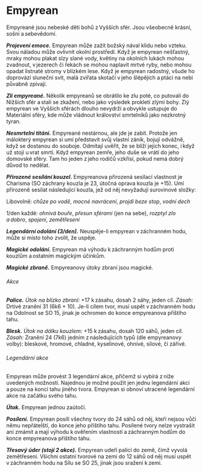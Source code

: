 # Empyrean
  
Empyreané jsou nebeské děti bohů z Vyšších sfér. Jsou všeobecně krásní, sošní a sebevědomí.
  
***Projevení emoce.*** Empyrean může zažít božský nával klidu nebo vzteku. Svou náladou může ovlivnit okolní prostředí. Když je empyrean nešťastný, mraky mohou plakat slzy slané vody, květiny na okolních lukách mohou zvadnout, v jezerech či řekách se mohou naplavit mrtvé ryby, nebo mohou opadat listnaté stromy v blízkém lese. Když je empyrean radostný, všude ho doprovází sluneční svit, malá zvířata skotačí v jeho šlépějích a ptáci na nebi půvabně zpívají.
  
***Zlí empyreané.*** Několik empyreanů se obrátilo ke zlu poté, co putovali do Nižších sfér a stali se zkažení, nebo jako výsledek prokletí zlými bohy. Zlý empyrean ve Vyšších sférách dlouho nevydrží a obvykle ustupuje do Materiální sféry, kde může vládnout království smrtelníků jako nezkrotný tyran.
  
***Nesmrtelní titáni.*** Empyreané nestárnou, ale jde je zabít. Protože jen málokterý empyrean si umí představit svůj vlastní zánik, bojují odvážně, když se dostanou do souboje. Odmítají uvěřit, že se blíží jejich konec, i když už stojí u vrat smrti. Když empyrean zemře, jeho duše se vrátí do jeho domovské sféry. Tam ho jeden z jeho rodičů vzkřísí, pokud nemá dobrý důvod to nedělat.
  
<Monster 
    title="Empyrean"
    subtitle="Obrovský nebešťan (titán), chaotické dobro (75%) nebo neutrální zlo (25%)"
    armor-class="22 (přirozená zbroj)"
    hit-points="313 (19k12 + 190)"
    speed="10 sáhů, létání 10 sáhů, plavání 10 sáhů"
    str="10 (+10)"
    dex="21 (+5)"
    con="30 (+10)"
    int="21 (+5)"
    wis="22 (+6)"
    cha="27 (+8)"
    saving-throws="Sil +17, Int +12, Mdr +13, Cha +15"
    skills="Vhled +13, Vnímání +15"
    damage-immunities="bodná, drtivá a sečná z nemagických útoků"
    senses="pravdivé vidění 24 sáhů, pasivní Vnímání 16"
    languages="všechny"
    challenge="23 (50 000 ZK)"
    >
 
***Přirozené sesílání kouzel.*** Empyreanova přirozená sesílací vlastnost je Charisma (SO záchrany kouzla je 23, útočná oprava kouzla je +15). Umí přirozeně sesílat následující kouzla, jež od něj nevyžadují surovinové složky:
  
Libovolně: *chůze po vodě*, *mocné navrácení*, *projdi beze stop*, *vodní dech*
  
1/den každé: *ohnivá bouře*, *přesun sférami* (jen na sebe), *rozptyl zlo a dobro*, *spojení*, *zemětřesení*
  
***Legendární odolání (3/den).*** Neuspěje-li empyrean v záchranném hodu, může si místo toho zvolit, že uspěje.
  
***Magické odolání.*** Empyrean má výhodu k záchranným hodům proti kouzlům a ostatním magickým účinkům.
  
***Magické zbraně.*** Empyreanovy útoky zbraní jsou magické.
  
###### Akce
  
***Palice.*** *Útok na blízko zbraní:* +17 k zásahu, dosah 2 sáhy, jeden cíl. *Zásah:* Drtivé zranění 31 (6k6 + 10). Je-li cílem tvor, musí uspět v záchranném hodu na Odolnost se SO 15, jinak je ochromen do konce empyreanova příštího tahu.
  
***Blesk.*** *Útok na dálku kouzlem:* +15 k zásahu, dosah 120 sáhů, jeden cíl. *Zásah:* Zranění 24 (7k6) jedním z následujících typů (dle empyreanovy volby): bleskové, hromové, chladné, kyselinové, ohnivé, silové, či zářivé.
  
###### Legendární akce
  
Empyrean může provést 3 legendární akce, přičemž si vybírá z níže uvedených možností. Najednou je možné použít jen jednu legendární akci a pouze na konci tahu jiného tvora. Empyrean si obnoví utracené legendární akce na začátku svého tahu.
  
***Útok.*** Empyrean jednou zaútočí.
  
***Posílení.*** Empyrean posílí všechny tvory do 24 sáhů od něj, kteří nejsou vůči němu nepřátelští, do konce jeho příštího tahu. Posílené tvory nelze vystrašit ani zmámit a mají výhodu k ověřením vlastností a záchranným hodům do konce empyreanova příštího tahu.
  
***Třesavý úder (stojí 2 akce).*** Empyrean udeří palicí do země, čímž vyvolá zemětřesení. Všichni ostatní tvorové na zemi do 12 sáhů od něj musí uspět v záchranném hodu na Sílu se SO 25, jinak jsou sraženi k zemi.

</Monster>
